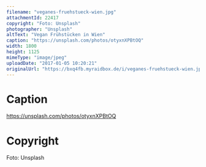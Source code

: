 ```yaml
---
filename: "veganes-fruehstueck-wien.jpg"
attachmentId: 22417
copyright: "Foto: Unsplash"
photographer: "Unsplash"
altText: "Vegan Frühstücken in Wien"
caption: "https://unsplash.com/photos/otyxnXPBtOQ"
width: 1800
height: 1125
mimeType: "image/jpeg"
uploadDate: "2017-01-05 10:20:21"
originalUrl: "https://bxq4fb.myraidbox.de/i/veganes-fruehstueck-wien.jpg"
---
```


# Caption

https://unsplash.com/photos/otyxnXPBtOQ

# Copyright

Foto: Unsplash
